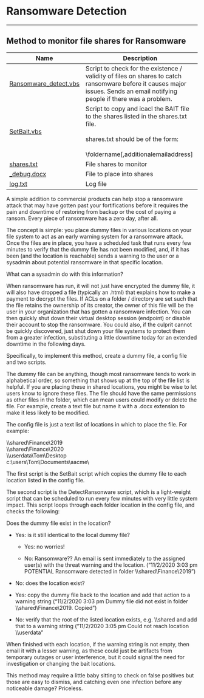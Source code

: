 # Ransomware Detection

***
## Method to monitor file shares for Ransomware

| Name | Description |
|------|-------------|
|[Ransomware_detect.vbs](Ransomware_detect.vbs)|Script to check for the existence / validity of files on shares to catch ransomware before it causes major issues. Sends an email notifying people if there was a problem. |
|[SetBait.vbs](SetBait.vbs)| Script to copy and icacl the BAIT file to the shares listed in the shares.txt file.<br /><br /> shares.txt should be of the form:<br /><br /> \\foldername[,additionalemailaddress]|
|[shares.txt](shares.txt)|File shares to monitor|
|[_debug.docx](_debug.docx)|File to place into shares|
|[log.txt](log.txt)|Log file|


A simple addition to commercial products can help stop a ransomware attack that may have gotten past your fortifications before it requires the pain and downtime of restoring from backup or the cost of paying a ransom.  Every piece of ransomware has a zero day, after all.

The concept is simple:  you place dummy files in various locations on your file system to act as an early warning system for a ransomware attack.  Once the files are in place, you have a scheduled task that runs every few minutes to verify that the dummy file has not been modified, and, if it has been (and the location is reachable) sends a warning to the user or a sysadmin about potential ransomware in that specific location.  

What can a sysadmin do with this information?

When ransomware has run, it will not just have encrypted the dummy file, it will also have dropped a file (typically an .html) that explains how to make a payment to decrypt the files.  If ACLs on a folder / directory are set such that the file retains the ownership of its creator, the owner of this file will be the user in your organization that has gotten a ransomware infection.  You can then quickly shut down their virtual desktop session (endpoint) or disable their account to stop the ransomware.  You could also, if the culprit cannot be quickly discovered, just shut down your file systems to protect them from a greater infection, substituting a little downtime today for an extended downtime in the following days.

Specifically, to implement this method, create a dummy file, a config file and two scripts.  

The dummy file can be anything, though most ransomware tends to work in alphabetical order, so something that shows up at the top of the file list is helpful.  If you are placing these in shared locations, you might be wise to let users know to ignore these files.  The file should have the same permissions as other files in the folder, which can mean users could modify or delete the file.  For example, create a text file but name it with a .docx extension to make it less likely to be modified.  

The config file is just a text list of locations in which to place the file.  For example:

\\\\shared\Finance\2019\
\\\\shared\Finance\2020\
\\\\userdata\Tom\Desktop\
c:\users\Tom\Documents\aacme\

The first script is the SetBait script which copies the dummy file to each location listed in the config file.

The second script is the DetectRansonware script, which is a light-weight script that can be scheduled to run every few minutes with very little system impact.  This script loops through each folder location in the config file, and checks the following:

Does the dummy file exist in the location?

- Yes: is it still identical to the local dummy file?

   - Yes: no worries!

   - No: Ransomware?? An email is sent immediately to the assigned user(s) with the threat warning and the location.  (“11/2/2020 3:03 pm POTENTIAL Ransomware detected in folder \\\\shared\Finance\2019”)

-	No: does the location exist?

   - Yes: copy the dummy file back to the location and add that action to a warning string (“11/2/2020 3:03 pm  Dummy file did not exist in folder \\\\shared\Finance\2019.  Copied”)

   - No: verify that the root of the listed location exists, e.g. \\\\shared and add that to a warning string (“11/2/2020 3:05 pm Could not reach location \\\\userdata”

When finished with each location, if the warning string is not empty, then email it with a lesser warning, as these could just be artifacts from temporary outages or user interference, but it could signal the need for investigation or changing the bait locations.

This method may require a little baby sitting to check on false positives but those are easy to dismiss, and catching even one infection before any noticeable damage?  Priceless.
